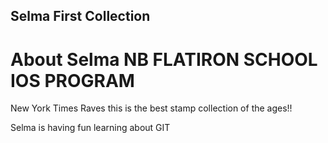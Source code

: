 Selma First Collection 
----

# About Selma NB FLATIRON SCHOOL IOS PROGRAM


New York Times Raves this is the best stamp collection of the ages!!

Selma is having fun learning about GIT


